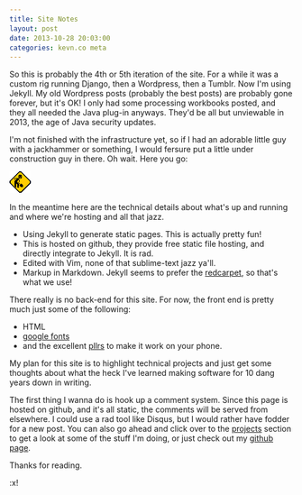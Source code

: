 ```yaml
---
title: Site Notes
layout: post
date: 2013-10-28 20:03:00
categories: kevn.co meta
---
```


So this is probably the 4th or 5th iteration of the site.  For a while it was a custom rig running Django, then a Wordpress, then a Tumblr.  Now I'm using Jekyll.  My old Wordpress posts (probably the best posts) are probably gone forever, but it's OK!  I only had some processing workbooks posted, and they all needed the Java plug-in anyways.  They'd be all but unviewable in 2013, the age of Java security updates.

I'm not finished with the infrastructure yet, so if I had an adorable little guy with a jackhammer or something, I would fersure put a little under construction guy in there.  Oh wait.  Here you go:  

![Under Construction!](/img/under-construction.gif)

In the meantime here are the technical details about what's up and running and where we're hosting and all that jazz.

- Using Jekyll to generate static pages.  This is actually pretty fun!
- This is hosted on github, they provide free static file hosting, and directly integrate to Jekyll.  It is rad.
- Edited with Vim, none of that sublime-text jazz ya'll.
- Markup in Markdown.  Jekyll seems to prefer the [redcarpet](https://github.com/blog/832-rolling-out-the-redcarpet), so that's what we use!

There really is no back-end for this site.  For now, the front end is pretty much just some of the following:

- HTML
- [google fonts](http://google.com/fonts)
- and the excellent [pllrs](http://www.pllrs.com) to make it work on your phone.

My plan for this site is to highlight technical projects and just get some thoughts about what the heck I've learned making software for 10 dang years down in writing.  

The first thing I wanna do is hook up a comment system.  Since this page is hosted on github, and it's all static, the comments will be served from elsewhere.  I could use a rad tool like Disqus, but I would rather have fodder for a new post.  You can also go ahead and click over to the [projects](/projects.html) section to get a look at some of the stuff I'm doing, or just check out my [github page](http://github.com/kmooney/).

Thanks for reading.

:x!

